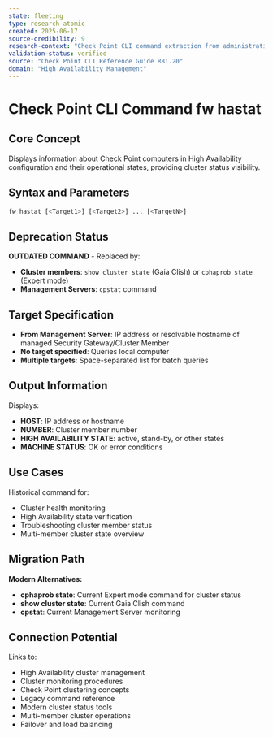 ```yaml
---
state: fleeting
type: research-atomic
created: 2025-06-17
source-credibility: 9
research-context: "Check Point CLI command extraction from administrative foundation guide"
validation-status: verified
source: "Check Point CLI Reference Guide R81.20"
domain: "High Availability Management"
---
```


# Check Point CLI Command fw hastat

## Core Concept

Displays information about Check Point computers in High Availability configuration and their operational states, providing cluster status visibility.

## Syntax and Parameters

```bash
fw hastat [<Target1>] [<Target2>] ... [<TargetN>]
```

## Deprecation Status

**OUTDATED COMMAND** - Replaced by:
- **Cluster members**: `show cluster state` (Gaia Clish) or `cphaprob state` (Expert mode)
- **Management Servers**: `cpstat` command

## Target Specification

- **From Management Server**: IP address or resolvable hostname of managed Security Gateway/Cluster Member
- **No target specified**: Queries local computer
- **Multiple targets**: Space-separated list for batch queries

## Output Information

Displays:
- **HOST**: IP address or hostname
- **NUMBER**: Cluster member number
- **HIGH AVAILABILITY STATE**: active, stand-by, or other states
- **MACHINE STATUS**: OK or error conditions

## Use Cases

Historical command for:
- Cluster health monitoring
- High Availability state verification
- Troubleshooting cluster member status
- Multi-member cluster state overview

## Migration Path

**Modern Alternatives:**
- **cphaprob state**: Current Expert mode command for cluster status
- **show cluster state**: Current Gaia Clish command
- **cpstat**: Current Management Server monitoring

## Connection Potential

Links to:
- High Availability cluster management
- Cluster monitoring procedures
- Check Point clustering concepts
- Legacy command reference
- Modern cluster status tools
- Multi-member cluster operations
- Failover and load balancing